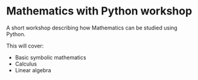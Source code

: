 # Mathematics with Python workshop

A short workshop describing how Mathematics can be studied using Python.

This will cover:

- Basic symbolic mathematics
- Calculus
- Linear algebra
